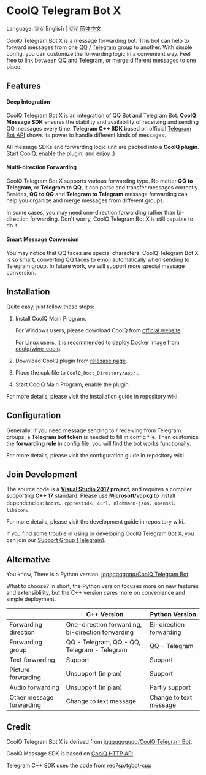 # CoolQ Telegram Bot X

Language: 🇺🇸 English | 🇨🇳 [简体中文](https://github.com/JogleLew/coolq-telegram-bot-x/blob/master/README-CN.md)

CoolQ Telegram Bot X is a message forwarding bot. This bot can help to forward messages from one [QQ](https://im.qq.com) / [Telegram](https://telegram.org/) group to another. With simple config, you can customize the forwarding logic in a convenient way. Feel free to link between QQ and Telegram, or merge different messages to one place.

## Features

#### Deep Integration

CoolQ Telegram Bot X is an integration of QQ Bot and Telegram Bot. **[CoolQ](https://cqp.cc/) Message SDK** ensures the stability and availability of receiving and sending QQ messages every time. **Telegram C++ SDK** based on official [Telegram Bot API](https://core.telegram.org/bots/api) shows its power to handle different kinds of messages.

All message SDKs and forwarding logic unit are packed into a **CoolQ plugin**. Start CoolQ, enable the plugin, and enjoy :)

#### Multi-direction Forwarding

CoolQ Telegram Bot X supports various forwarding type. No matter **QQ to Telegram**, or **Telegram to QQ**, it can parse and transfer messages correctly. Besides, **QQ to QQ** and **Telegram to Telegram** message forwarding can help you organize and merge messages from different groups.

In some cases, you may need one-direction forwarding rather than bi-direction forwarding. Don't worry, CoolQ Telegram Bot X is still capable to do it.

#### Smart Message Conversion

You may notice that QQ faces are special characters. CoolQ Telegram Bot X is so smart, converting QQ faces to emoji automatically when sending to Telegram group. In future work, we will support more special message conversion.

## Installation

Quite easy, just follow these steps:

1. Install CoolQ Main Program.

   For Windows users, please download CoolQ from [official website](https://cqp.cc/).

   For Linux users, it is recommended to deploy Docker image from [coolq/wine-coolq](https://hub.docker.com/r/coolq/wine-coolq/builds/).

2. Download CoolQ plugin from [relesase page](https://github.com/JogleLew/coolq-telegram-bot-x/releases).

3. Place the cpk file to `CoolQ_Root_Directory/app/` .

4. Start CoolQ Main Program, enable the plugin.

For more details, please visit the installation guide in repository wiki.

## Configuration

Generally, if you need message sending to / receiving from Telegram groups, a **Telegram bot token** is needed to fill in config file. Then customize the **forwarding rule** in config file, you will find the bot works functionally.

For more details, please visit the configuration guide in repository wiki.

## Join Development

The source code is a **[Visual Studio 2017](https://www.visualstudio.com) project**, and requires a compiler supporting **C++ 17** standard. Please use **[Microsoft/vcpkg](https://github.com/Microsoft/vcpkg)** to install dependencies: `boost`、`cpprestsdk`、`curl`、`nlohmann-json`、`openssl`、`libiconv`.

For more details, please visit the development guide in repository wiki.

If you find some trouble in using or developing CoolQ Telegram Bot X, you can join our [Support Group (Telegram)](https://t.me/CoolqTelegramBot).

## Alternative

You know, There is a Python version:  [jqqqqqqqqqq/CoolQ Telegram Bot](https://github.com/jqqqqqqqqqq/coolq-telegram-bot).

What to choose? In short, the Python version focuses more on new features and extensiblility, but the C++ version cares more on convenience and simple deployment.

|                          | C++ Version                                       | Python Version          |
| ------------------------ | ------------------------------------------------- | ----------------------- |
| Forwarding direction     | One-direction forwarding, bi-direction forwarding | Bi-direction forwarding |
| Forwarding group         | QQ - Telegram, QQ - QQ, Telegram - Telegram       | QQ - Telegram           |
| Text forwarding          | Support                                           | Support                 |
| Picture forwarding       | Unsupport (in plan)                               | Support                 |
| Audio forwarding         | Unsupport (in plan)                               | Partly support          |
| Other message forwarding | Change to text message                            | Change to text message  |

## Credit

CoolQ Telegram Bot X is derived from [jqqqqqqqqqq/CoolQ Telegram Bot](https://github.com/jqqqqqqqqqq/coolq-telegram-bot).

CoolQ Message SDK is based on [CoolQ HTTP API](https://github.com/richardchien/coolq-http-api)

Telegram C++ SDK uses the code from [reo7sp/tgbot-cpp](https://github.com/reo7sp/tgbot-cpp)

